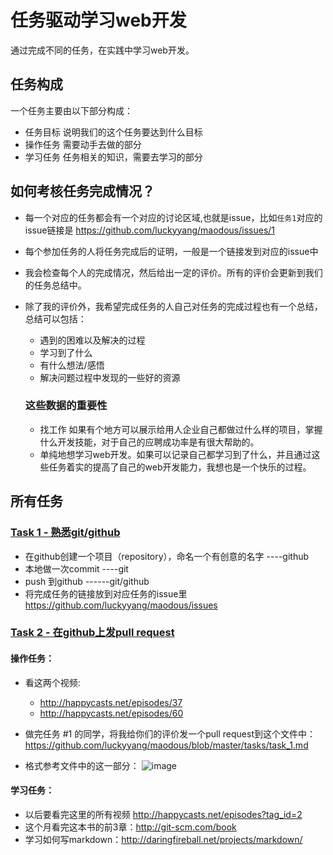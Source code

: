 # 任务驱动学习web开发

通过完成不同的任务，在实践中学习web开发。

## 任务构成
一个任务主要由以下部分构成：

- 任务目标
说明我们的这个任务要达到什么目标
- 操作任务
需要动手去做的部分
- 学习任务
任务相关的知识，需要去学习的部分

## 如何考核任务完成情况？

- 每一个对应的任务都会有一个对应的讨论区域,也就是issue，比如`任务1`对应的issue链接是 https://github.com/luckyyang/maodous/issues/1
- 每个参加任务的人将任务完成后的证明，一般是一个链接发到对应的issue中
- 我会检查每个人的完成情况，然后给出一定的评价。所有的评价会更新到我们的任务总结中。
- 除了我的评价外，我希望完成任务的人自己对任务的完成过程也有一个总结，总结可以包括：
  - 遇到的困难以及解决的过程
  - 学习到了什么
  - 有什么想法/感悟
  - 解决问题过程中发现的一些好的资源

  ### 这些数据的重要性
  - 找工作
  如果有个地方可以展示给用人企业自己都做过什么样的项目，掌握什么开发技能，对于自己的应聘成功率是有很大帮助的。
  - 单纯地想学习web开发。如果可以记录自己都学习到了什么，并且通过这些任务着实的提高了自己的web开发能力，我想也是一个快乐的过程。

## 所有任务
### [Task 1 - 熟悉git/github](tasks/task_1.md)
- 在github创建一个项目（repository），命名一个有创意的名字 ----github
- 本地做一次commit ----git
- push 到github ------git/github
- 将完成任务的链接放到对应任务的issue里 https://github.com/luckyyang/maodous/issues

### [Task 2 - 在github上发pull request](tasks/task_2.md)
#### 操作任务：
- 看这两个视频:
  - http://happycasts.net/episodes/37
  - http://happycasts.net/episodes/60

- 做完任务 #1 的同学，将我给你们的评价发一个pull request到这个文件中：
https://github.com/luckyyang/maodous/blob/master/tasks/task_1.md

- 格式参考文件中的这一部分：
![image](https://cloud.githubusercontent.com/assets/1963646/3851158/9286d120-1e91-11e4-987a-ede5cebd9744.png)

#### 学习任务：
- 以后要看完这里的所有视频 http://happycasts.net/episodes?tag_id=2
- 这个月看完这本书的前3章：http://git-scm.com/book
- 学习如何写markdown：http://daringfireball.net/projects/markdown/
